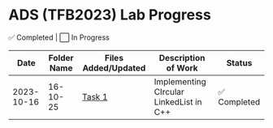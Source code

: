 # ADS (TFB2023) Lab Progress

✅ Completed | ⬜ In Progress


| Date       | Folder Name   | Files Added/Updated         | Description of Work                       | Status |
|------------|---------------|-----------------------------|-------------------------------------------|--------|
| 2023-10-16 | 16-10-25      | [Task 1](./16-10-25/task_1.cpp)| Implementing CIrcular LinkedList in C++| ✅ Completed |
